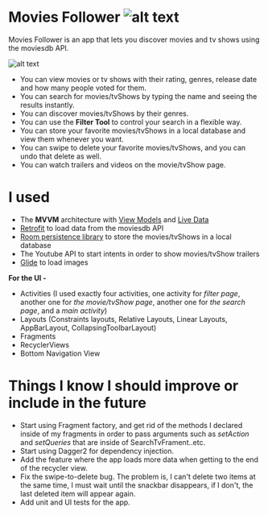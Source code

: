 # Movies Follower ![alt text](https://i.imgur.com/0gfMihl.png)

Movies Follower is an app that lets you discover movies and tv shows using the moviesdb API.

![alt text](https://i.imgur.com/HvDV6Ak.jpg)

- You can view movies or tv shows with their rating, genres, release date and how many people voted for them.
- You can search for movies/tvShows by typing the name and seeing the results instantly.
- You can discover movies/tvShows by their genres.
- You can use the **Filter Tool** to control your search in a flexible way.
- You can store your favorite movies/tvShows in a local database and view them whenever you want.
- You can swipe to delete your favorite movies/tvShows, and you can undo that delete as well.
- You can watch trailers and videos on the movie/tvShow page.

# I used 
- The **MVVM** architecture with [View Models](https://developer.android.com/topic/libraries/architecture/viewmodel) and [Live Data](https://developer.android.com/topic/libraries/architecture/livedata)
- [Retrofit](https://github.com/square/retrofit) to load data from the moviesdb API
- [Room persistence library](https://developer.android.com/topic/libraries/architecture/room) to store the movies/tvShows in a local database
- The Youtube API to start intents in order to show movies/tvShow trailers
- [Glide](https://bumptech.github.io/glide/) to load images

**For the UI -** 
- Activities (I used exactly four activities, one activity for *filter page*, another one for *the movie/tvShow page*, another one for *the search page*, and a *main activity*)
- Layouts (Constraints layouts, Relative Layouts, Linear Layouts, AppBarLayout, CollapsingToolbarLayout)
- Fragments
- RecyclerViews
- Bottom Navigation View

# Things I know I should improve or include in the future

- Start using Fragment factory, and get rid of the methods I declared inside of my fragments in order to pass arguments such as *setAction* and *setQueries* that are inside of SearchTvFrament..etc.
- Start using Dagger2 for dependency injection.
- Add the feature where the app loads more data when getting to the end of the recycler view.
- Fix the swipe-to-delete bug. The problem is, I can't delete two items at the same time, I must wait until the snackbar disappears, if I don't, the last deleted item will appear again.
- Add unit and UI tests for the app.

